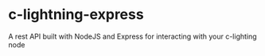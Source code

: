 # c-lightning-express

A rest API built with NodeJS and Express for interacting with your c-lighting node
